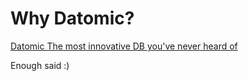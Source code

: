 # Why Datomic?

[Datomic The most innovative DB you've never heard of ](http://augustl.com/series/datomic/)

Enough said :)